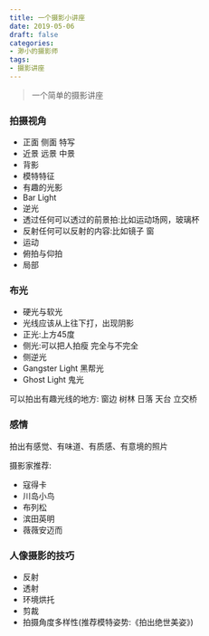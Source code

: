 ```yaml
---
title: 一个摄影小讲座
date: 2019-05-06
draft: false
categories:
- 渺小的摄影师
tags:
- 摄影讲座
---
```


> 一个简单的摄影讲座

<!--more-->



### 拍摄视角

* 正面 侧面 特写 
* 近景 远景 中景 
* 背影 
* 模特特征 
* 有趣的光影 
* Bar Light 
* 逆光 
* 透过任何可以透过的前景拍:比如运动场网，玻璃杯 
* 反射任何可以反射的内容:比如镜子 窗 
* 运动 
* 俯拍与仰拍 
* 局部



### 布光

* 硬光与软光 
* 光线应该从上往下打，出现阴影 
* 正光:上方45度 
* 侧光:可以把人拍瘦 完全与不完全 
* 侧逆光 
* Gangster Light 黑帮光 
* Ghost Light 鬼光 

可以拍出有趣光线的地方: 窗边 树林 日落 天台 立交桥 



### 感情

拍出有感觉、有味道、有质感、有意境的照片

摄影家推荐:
* 寇得卡
* 川岛小鸟 
* 布列松 
* 滨田英明 
* 薇薇安迈而 



### 人像摄影的技巧

* 反射 
* 透射 
* 环境烘托 
* 剪裁 
* 拍摄角度多样性(推荐模特姿势:《拍出绝世美姿》)